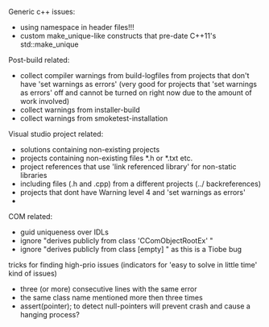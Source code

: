 Generic c++ issues:
-	using namespace in header files!!!
-	custom make_unique-like constructs that pre-date C++11's std::make_unique

Post-build related:
-	collect compiler warnings from build-logfiles from projects that don't have 'set warnings as errors' (very good for projects that 'set warnings as errors' off and cannot be turned on right now due to the amount of work involved)
-	collect warnings from installer-build 
-	collect warnings from smoketest-installation

Visual studio project related:
-	solutions containing non-existing projects
-	projects containing non-existing files *.h or *.txt etc.
-	project references that use 'link referenced library' for non-static libraries
-	including files (.h and .cpp) from a different projects (../ backreferences)
-	projects that dont have Warning level 4 and 'set warnings as errors'
-	<DisableSpecificWarnings>

COM related:
-	guid uniqueness over IDLs
-	ignore "derives publicly from class 'CComObjectRootEx' "
-	ignore "derives publicly from class [empty] " as this is a Tiobe bug

tricks for finding high-prio issues (indicators for 'easy to solve in little time' kind of issues)
- three (or more) consecutive lines with the same error
- the same class name mentioned more then three times
- assert(pointer); to detect null-pointers will prevent crash and cause a hanging process?


